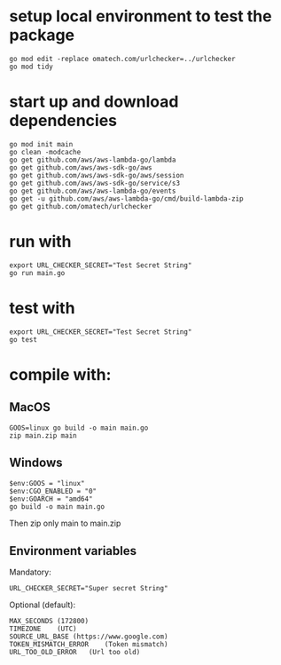 # setup local environment to test the package
```
go mod edit -replace omatech.com/urlchecker=../urlchecker
go mod tidy
```

# start up and download dependencies
```
go mod init main
go clean -modcache
go get github.com/aws/aws-lambda-go/lambda
go get github.com/aws/aws-sdk-go/aws
go get github.com/aws/aws-sdk-go/aws/session
go get github.com/aws/aws-sdk-go/service/s3
go get github.com/aws/aws-lambda-go/events
go get -u github.com/aws/aws-lambda-go/cmd/build-lambda-zip
go get github.com/omatech/urlchecker
```

# run with
```
export URL_CHECKER_SECRET="Test Secret String"
go run main.go
```

# test with 
```
export URL_CHECKER_SECRET="Test Secret String"
go test
```

# compile with:

## MacOS
```
GOOS=linux go build -o main main.go
zip main.zip main
```

## Windows
```
$env:GOOS = "linux"
$env:CGO_ENABLED = "0"
$env:GOARCH = "amd64"
go build -o main main.go
```

Then zip only main to main.zip

## Environment variables

Mandatory:
```
URL_CHECKER_SECRET="Super secret String"
```

Optional (default):
```
MAX_SECONDS	(172800)
TIMEZONE	(UTC)
SOURCE_URL_BASE	(https://www.google.com)
TOKEN_MISMATCH_ERROR	(Token mismatch)
URL_TOO_OLD_ERROR	(Url too old)
```




